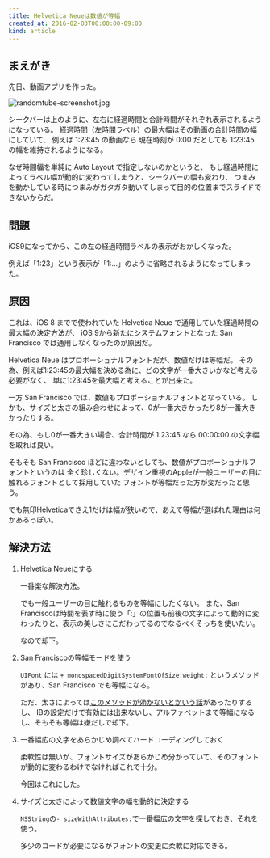 ```yaml
---
title: Helvetica Neueは数値が等幅
created_at: 2016-02-03T00:00:00-09:00
kind: article
---
```


まえがき
--------
先日、動画アプリを作った。

![randomtube-screenshot.jpg](/img/randomtube-screenshot.jpg)

シークバーは上のように、左右に経過時間と合計時間がそれぞれ表示されるようになっている。
経過時間（左時間ラベル）の最大幅はその動画の合計時間の幅にしていて、
例えば 1:23:45 の動画なら 現在時刻が 0:00 だとしても 1:23:45 の幅を維持されるようになる。

なぜ時間幅を単純に Auto Layout で指定しないのかというと、
もし経過時間によってラベル幅が動的に変わってしまうと、シークバーの幅も変わり、
つまみを動かしている時につまみがガタガタ動いてしまって目的の位置までスライドできないからだ。

問題
--------
iOS9になってから、この左の経過時間ラベルの表示がおかしくなった。

例えば「1:23」という表示が「1:...」のように省略されるようになってしまった。

原因
--------
これは、iOS 8 までで使われていた Helvetica Neue で通用していた経過時間の最大幅の決定方法が、
iOS 9から新たにシステムフォントとなった San Francisco では通用しなくなったのが原因だ。

Helvetica Neue はプロポーショナルフォントだが、数値だけは等幅だ。
その為、例えば1:23:45の最大幅を決める為に、どの文字が一番大きいかなど考える必要がなく、
単に1:23:45を最大幅と考えることが出来た。

一方 San Francisco では、数値もプロポーショナルフォントとなっている。
しかも、サイズと太さの組み合わせによって、0が一番大きかったり8が一番大きかったりする。

その為、もし0が一番大きい場合、合計時間が 1:23:45 なら 00:00:00 の文字幅を取れば良い。

そもそも San Francisco ほどに違わないとしても、数値がプロポーショナルフォントというのは
全く珍しくない。デザイン重視のAppleが一般ユーザーの目に触れるフォントとして採用していた
フォントが等幅だった方が変だったと思う。

でも無印Helveticaでさえ1だけは幅が狭いので、あえて等幅が選ばれた理由は何かあるっぽい。


解決方法
--------
1. Helvetica Neueにする

    一番楽な解決方法。

    でも一般ユーザーの目に触れるものを等幅にしたくない。
    また、San Franciscoは時間を表す時に使う「:」の位置も前後の文字によって動的に変わったりと、表示の美しさにこだわってるのでなるべくそっちを使いたい。

    なので却下。

2. San Franciscoの等幅モードを使う

    `UIFont` には `+ monospacedDigitSystemFontOfSize:weight:` というメソッドがあり、San Francisco でも等幅になる。

    ただ、太さによっては[このメソッドが効かないとかいう話](https://forums.developer.apple.com/thread/19671)があったりするし、
    IBの設定だけで有効には出来ないし、アルファベットまで等幅になるし、そもそも等幅は嫌だしで却下。

3. 一番幅広の文字をあらかじめ調べてハードコーディングしておく

    柔軟性は無いが、フォントサイズがあらかじめ分かっていて、そのフォントが動的に変わるわけでなければこれで十分。

    今回はこれにした。

4. サイズと太さによって数値文字の幅を動的に決定する

    `NSString`の`- sizeWithAttributes:`で一番幅広の文字を探しておき、それを使う。

    多少のコードが必要になるがフォントの変更に柔軟に対応できる。
